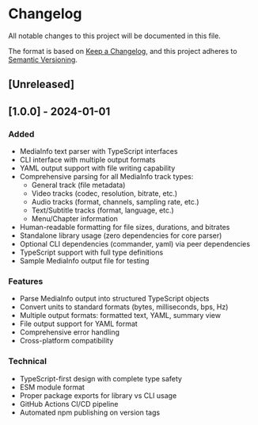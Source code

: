# Changelog

All notable changes to this project will be documented in this file.

The format is based on [Keep a Changelog](https://keepachangelog.com/en/1.0.0/),
and this project adheres to [Semantic Versioning](https://semver.org/spec/v2.0.0.html).

## [Unreleased]

## [1.0.0] - 2024-01-01

### Added
- MediaInfo text parser with TypeScript interfaces
- CLI interface with multiple output formats
- YAML output support with file writing capability
- Comprehensive parsing for all MediaInfo track types:
  - General track (file metadata)
  - Video tracks (codec, resolution, bitrate, etc.)
  - Audio tracks (format, channels, sampling rate, etc.)
  - Text/Subtitle tracks (format, language, etc.)
  - Menu/Chapter information
- Human-readable formatting for file sizes, durations, and bitrates
- Standalone library usage (zero dependencies for core parser)
- Optional CLI dependencies (commander, yaml) via peer dependencies
- TypeScript support with full type definitions
- Sample MediaInfo output file for testing

### Features
- Parse MediaInfo output into structured TypeScript objects
- Convert units to standard formats (bytes, milliseconds, bps, Hz)
- Multiple output formats: formatted text, YAML, summary view
- File output support for YAML format
- Comprehensive error handling
- Cross-platform compatibility

### Technical
- TypeScript-first design with complete type safety
- ESM module format
- Proper package exports for library vs CLI usage
- GitHub Actions CI/CD pipeline
- Automated npm publishing on version tags 